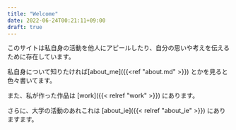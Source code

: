 ```yaml
---
title: "Welcome"
date: 2022-06-24T00:21:11+09:00
draft: true
---
```


このサイトは私自身の活動を他人にアピールしたり、自分の思いや考えを伝えるために存在しています。

私自身について知りたければ[about_me]({{<ref "about.md" >}}) とかを見ると色々書いてます。

また、私が作った作品は [work]({{< relref "work" >}}) にあります。

さらに、大学の活動のあれこれは [about_ie]({{< relref "about_ie" >}}) にありますます。

